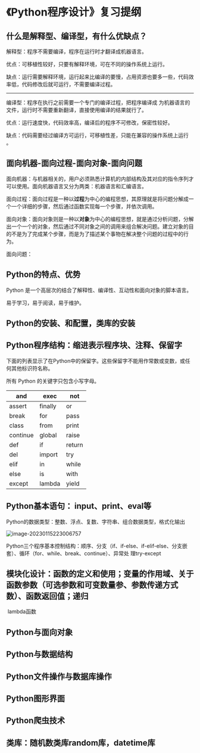 # 《Python程序设计》复习提纲

## 什么是解释型、编译型，有什么优缺点？

解释型：程序不需要编译，程序在运行时才翻译成机器语言。

优点：可移植性较好，只要有解释环境，可在不同的操作系统上运行。　　　　

缺点：运行需要解释环境，运行起来比编译的要慢，占用资源也要多一些，代码效率低，代码修改后就可运行，不需要编译过程。

------

编译型：程序在执行之前需要一个专门的编译过程，把程序编译成 为机器语言的文件，运行时不需要重新翻译，直接使用编译的结果就行了。

优点：运行速度快，代码效率高，编译后的程序不可修改，保密性较好。

缺点：代码需要经过编译方可运行，可移植性差，只能在兼容的操作系统上运行 。

## 面向机器-面向过程-面向对象-面向问题

面向机器：与机器相关的，用户必须熟悉计算机的内部结构及其对应的指令序列才可以使用。面向机器语言又分为两类：机器语言和汇编语言。

面向过程：面向过程是一种以**过程**为中心的编程思想，其原理就是将问题分解成一个一个详细的步骤，然后通过函数实现每一个步骤，并依次调用。

面向对象：面向对象则是一种以**对象**为中心的编程思想，就是通过分析问题，分解出一个一个的对象，然后通过不同对象之间的调用来组合解决问题。建立对象的目的不是为了完成某个步骤，而是为了描述某个事物在解决整个问题的过程中的行为。

面向问题：

## Python的特点、优势

Python 是一个高层次的结合了解释性、编译性、互动性和面向对象的脚本语言。

易于学习，易于阅读，易于维护。

## Python的安装、和配置，类库的安装



## Python程序结构：缩进表示程序块、注释、保留字

下面的列表显示了在Python中的保留字。这些保留字不能用作常数或变数，或任何其他标识符名称。

所有 Python 的关键字只包含小写字母。

| and      | exec    | not    |
| -------- | ------- | ------ |
| assert   | finally | or     |
| break    | for     | pass   |
| class    | from    | print  |
| continue | global  | raise  |
| def      | if      | return |
| del      | import  | try    |
| elif     | in      | while  |
| else     | is      | with   |
| except   | lambda  | yield  |

## Python基本语句： input、print、eval等

Python的数据类型：整数、浮点、复数、字符串、组合数据类型，格式化输出

![image-20230115223006757](https://cloud.zengweihao.cn/typora/2023-01-15/20230115223008.png)

​	Python三个程序基本控制结构：顺序、分支（if、if-else、if-elif-else、分支嵌套）、循环（for、while、break、continue）、异常处	理try-except

## 模块化设计：函数的定义和使用；变量的作用域、关于函数参数（可选参数和可变数量参、参数传递方式数）、函数返回值；递归

​	lambda函数

## Python与面向对象

## Python与数据结构

## Python文件操作与数据库操作

## Python图形界面

## Python爬虫技术

## 类库：随机数类库random库，datetime库

